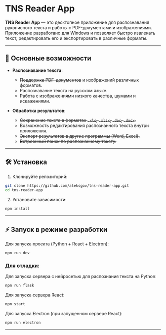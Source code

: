 # TNS Reader App

**TNS Reader App** — это десктопное приложение для распознавания рукописного текста и работы с PDF-документами и изображениями. Приложение разработано для Windows и позволяет быстро извлекать текст, редактировать его и экспортировать в различные форматы.

---

## 🎯 Основные возможности

- **Распознавание текста**:
  - ~~Поддержка PDF-документов~~ и изображений различных форматов.
  - Распознавание текста на русском языке.
  - Работа с изображениями низкого качества, шумами и искажениями.

- **Обработка результатов**:
  - ~~Сохранение текста в форматах `.xls`, `.xlsx`, `.doc`, `.docx`.~~
  - Возможность редактирования распознанного текста внутри приложения.
  - ~~Экспорт результатов в другие программы (Word, Excel).~~
  - ~~Встроенный поиск по распознанному тексту.~~

---

## 🛠 Установка

1. Клонируйте репозиторий:

```bash
git clone https://github.com/aleksgov/tns-reader-app.git
cd tns-reader-app
````

2. Установите зависимости:

```bash
npm install
```

---

## ⚡ Запуск в режиме разработки

Для запуска проекта (Python + React + Electron):

```bash
npm run dev
```

### Для отладки:

Для запуска сервера с нейросетью для распознания текста на Python:

```bash
npm run flask
```

Для запуска сервера React:

```bash
npm start
```

Для запуска Electron (при запущенном сервере React):

```bash
npm run electron
```

---

